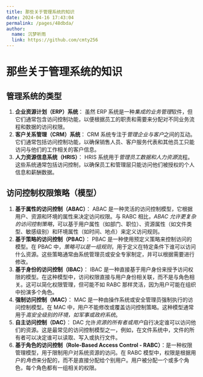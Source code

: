 ```yaml
---
title: 那些关于管理系统的知识
date: 2024-04-16 17:43:04
permalink: /pages/48dbda/
author: 
  name: 沉梦听雨
  link: https://github.com/cmty256
---
```

# 那些关于管理系统的知识

## 管理系统的类型

1. **企业资源计划（ERP）系统**： 虽然 ERP 系统是一种*集成的业务管理*软件，但它们通常包含访问控制功能，以便根据员工的职责和需要来分配对不同业务流程和数据的访问权限。
2. **客户关系管理（CRM）系统**： CRM 系统专注于*管理企业与客户*之间的互动。它们通常包括访问控制功能，以确保销售人员、客户服务代表和其他员工只能访问与他们的工作相关的客户信息。
3. **人力资源信息系统（HRIS）**： HRIS 系统用于*管理员工数据和人力资源*流程。这些系统通常包括访问控制，以确保员工和管理层只能访问他们被授权的个人信息和薪酬数据。



## 访问控制权限策略（模型）

1. **基于属性的访问控制（ABAC）**： ABAC 是一种灵活的访问控制模型，它根据用户、资源和环境的属性来决定访问权限。与 RABC 相比，*ABAC 允许更复杂的访问控制策略*，可以基于用户属性（如部门、职位）、资源属性（如文件类型、敏感级别）和环境属性（如时间、地点）来定义访问规则。
2. **基于策略的访问控制（PBAC）**： PBAC 是一种使用预定义策略来控制访问的模型。在 PBAC 中，*策略可以是一组规则*，用于定义在特定条件下谁可以访问什么资源。这些策略通常由系统管理员或安全专家制定，并可以根据需要进行修改。
3. **基于身份的访问控制（IBAC）**： IBAC 是一种直接基于用户身份来授予访问权限的模型。在这种模型中，访问权限直接与用户身份相关联，而不是与角色相关。这可以简化权限管理，但可能不如 RABC 那样灵活，因为用户可能在组织中扮演多个角色。
4. **强制访问控制（MAC）**： MAC 是一种由操作系统或安全管理员强制执行的访问控制模型。在 MAC 中，用户不能修改或覆盖访问控制策略。这种模型通常用于*高安全级别的环境，如军事或政府系统*。
5. **自主访问控制（DAC）**： DAC 允许*资源的所有者或用户*自行决定谁可以访问他们的资源。这是最常见的访问控制模型之一，例如，在文件系统中，文件的所有者可以决定谁可以读取、写入或执行文件。
6. **基于角色的访问控制（Role-Based Access Control - RABC）**：是一种权限管理模型，用于限制用户对系统资源的访问。在 RABC 模型中，权限是根据用户的*角色*来分配的，而不是直接分配给个别用户。用户被分配一个或多个角色，每个角色都有一组相关的权限。